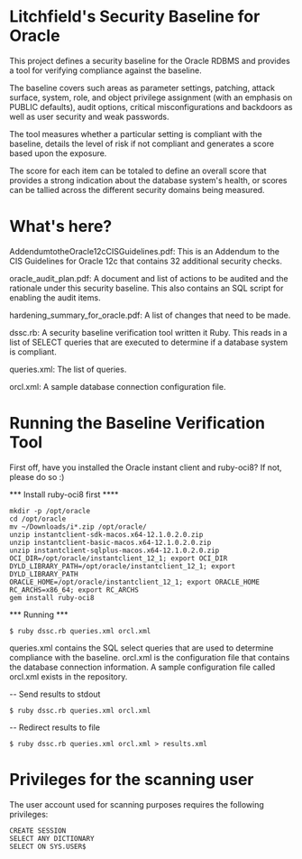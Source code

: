 # Litchfield's Security Baseline for Oracle

This project defines a security baseline for the Oracle RDBMS and provides a tool for verifying compliance against the baseline.

The baseline covers such areas as parameter settings, patching, attack surface, system, role, and object privilege assignment (with an emphasis on PUBLIC defaults), audit options, critical misconfigurations and backdoors as well as user security and weak passwords.

The tool measures whether a particular setting is compliant with the baseline, details the level of risk if not compliant and generates a score based upon the exposure.

The score for each item can be totaled to define an overall score that provides a strong indication about the database system's health, or scores can be tallied across the different security domains being measured.


# What's here?

AddendumtotheOracle12cCISGuidelines.pdf: This is an Addendum to the CIS Guidelines for Oracle 12c that contains 32 additional security checks.

oracle_audit_plan.pdf: A document and list of actions to be audited and the rationale under this security baseline. This also contains an SQL script for enabling the audit items.

hardening_summary_for_oracle.pdf: A list of changes that need to be made. 

dssc.rb: A security baseline verification tool written it Ruby. This reads in a list of SELECT queries that are executed to determine if a database system is compliant.

queries.xml: The list of queries.

orcl.xml: A sample database connection configuration file.


# Running the Baseline Verification Tool

First off, have you installed the Oracle instant client and ruby-oci8?
If not, please do so :)

*** Install ruby-oci8 first ****

```
mkdir -p /opt/oracle
cd /opt/oracle 
mv ~/Downloads/i*.zip /opt/oracle/
unzip instantclient-sdk-macos.x64-12.1.0.2.0.zip
unzip instantclient-basic-macos.x64-12.1.0.2.0.zip
unzip instantclient-sqlplus-macos.x64-12.1.0.2.0.zip
OCI_DIR=/opt/oracle/instantclient_12_1; export OCI_DIR
DYLD_LIBRARY_PATH=/opt/oracle/instantclient_12_1; export DYLD_LIBRARY_PATH
ORACLE_HOME=/opt/oracle/instantclient_12_1; export ORACLE_HOME
RC_ARCHS=x86_64; export RC_ARCHS
gem install ruby-oci8
```

*** Running ***

```$ ruby dssc.rb queries.xml orcl.xml```

queries.xml contains the SQL select queries that are used to determine compliance with the baseline.
orcl.xml is the configuration file that contains the database connection information. A sample configuration file called orcl.xml exists in the repository.


-- Send results to stdout 
```
$ ruby dssc.rb queries.xml orcl.xml
```

-- Redirect results to file 
```
$ ruby dssc.rb queries.xml orcl.xml > results.xml
```


# Privileges for the scanning user

The user account used for scanning purposes requires the following privileges:
```
CREATE SESSION
SELECT ANY DICTIONARY
SELECT ON SYS.USER$
```






